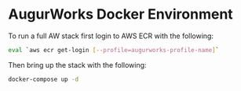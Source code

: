 # AugurWorks Docker Environment
To run a full AW stack first login to AWS ECR with the following:
```bash
eval `aws ecr get-login [--profile=augurworks-profile-name]`
```

Then bring up the stack with the following:
```bash
docker-compose up -d
```
